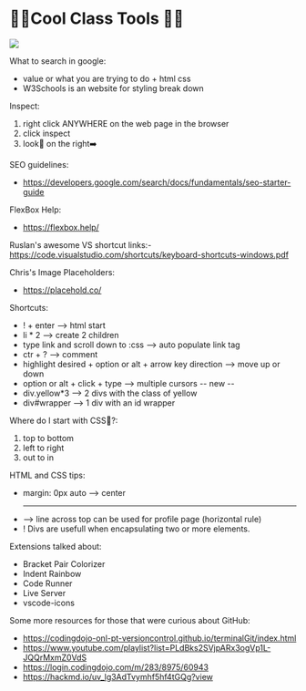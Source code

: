 <h1>🧰🔨Cool Class Tools 🔨🧰</h1>
<img src="https://media.tenor.com/jX6UU4Gilb0AAAAM/funny-animals-pet.gif"/>


What to search in google:
- value or what you are trying to do  +  html css
- W3Schools is an website for styling break down

Inspect:
1. right click ANYWHERE on the web page in the browser
2. click inspect
3. look👀 on the right➡️


SEO guidelines:
- https://developers.google.com/search/docs/fundamentals/seo-starter-guide

FlexBox Help:
- https://flexbox.help/

Ruslan's awesome VS shortcut links:- https://code.visualstudio.com/shortcuts/keyboard-shortcuts-windows.pdf

Chris's Image Placeholders:
- https://placehold.co/

Shortcuts:
- ! + enter --> html start
- li * 2 --> create 2 children
- type link and scroll down to :css --> auto populate link tag
- ctr + ? --> comment
- highlight desired + option or  alt + arrow key direction --> move up or down
- option or alt + click + type --> multiple cursors
-- new --
- div.yellow*3 --> 2 divs with the class of yellow
- div#wrapper --> 1 div with an id wrapper

Where do I start with CSS🤯?:
1. top to bottom
2. left to right
3. out to in


HTML and CSS tips:
- margin: 0px auto --> center
- <hr class="banner"> --> line across top can be used for profile page (horizontal rule)
- ! Divs are usefull when encapsulating two or more elements. 


Extensions talked about:
- Bracket Pair Colorizer
- Indent Rainbow
- Code Runner
- Live Server
- vscode-icons


Some more resources for those that were curious about GitHub:
- https://codingdojo-onl-pt-versioncontrol.github.io/terminalGit/index.html
- https://www.youtube.com/playlist?list=PLdBks2SVjpARx3ogVp1L-JQQrMxmZ0VdS
- https://login.codingdojo.com/m/283/8975/60943
- https://hackmd.io/uv_lg3AdTvymhf5hf4tGQg?view 

